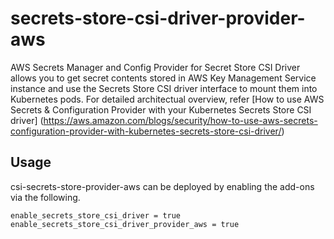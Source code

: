 # secrets-store-csi-driver-provider-aws

AWS Secrets Manager and Config Provider for Secret Store CSI Driver allows you to get secret contents stored in AWS Key Management Service instance and use the Secrets Store CSI driver interface to mount them into Kubernetes pods. For detailed architectual overview, refer [How to use AWS Secrets & Configuration Provider with your Kubernetes Secrets Store CSI driver] (https://aws.amazon.com/blogs/security/how-to-use-aws-secrets-configuration-provider-with-kubernetes-secrets-store-csi-driver/)

## Usage

csi-secrets-store-provider-aws can be deployed by enabling the add-ons via the following.

```hcl
enable_secrets_store_csi_driver = true
enable_secrets_store_csi_driver_provider_aws = true
```
